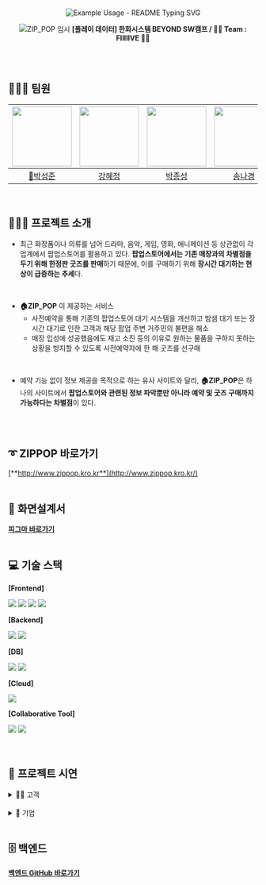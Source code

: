 <br>
<!-- markdownlint-disable MD033 MD041 -->
<p align="center">
  <img src="https://readme-typing-svg.demolab.com/?lines=%F0%9F%8F%A0+%ED%8C%9D%EC%97%85%EC%8A%A4%ED%86%A0%EC%96%B4+%EC%82%AC%EC%A0%84+%EC%98%88%EC%95%BD+%EC%84%9C%EB%B9%84%EC%8A%A4+ZIP_POP&font=Gothic+A1&size=23%&center=true&width=430&height=50&duration=4000&pause=1000&color=000000" alt="Example Usage - README Typing SVG">
</p>
<!-- markdownlint-enable MD033 -->

<div align="center">

![ZIP_POP 임시](https://github.com/user-attachments/assets/e2b36e39-77bb-450e-a581-634798a2842a)
**[플레이 데이터] 한화시스템 BEYOND SW캠프 / 🖐🏻 Team : FIIIIIVE 🖐🏻**

</div>

<br>
<br>

## 👩🏻‍💻‍ 팀원
|<img src="https://github.com/user-attachments/assets/f07c38f6-72c9-460c-a7e2-d53c5afef3c1" width="120" height="120"/>|<img src="https://github.com/user-attachments/assets/4b72aa7f-a027-4499-8ebf-822bfc18609c" width="120" height="120"/>|<img src="https://github.com/user-attachments/assets/522c17d9-8d13-4071-99e0-1760122103e3" width="120" height="120"/>|<img src="https://github.com/user-attachments/assets/5a3d6982-7433-4eac-a88a-4e48007eea7a" width="120" height="120"/>|
|:-:|:-:|:-:|:-:|
|<a href="https://github.com/seongxun">👑박성준</a>|<a href="https://github.com/hyejeung">강혜정</a>|<a href="https://github.com/mpqm">박종성</a>|<a href="https://github.com/NakyungSong">송나경</a>|


<br>

## 👨🏻‍🏫 프로젝트 소개

- 최근 화장품이나 의류를 넘어 드라마, 음악, 게임, 영화, 애니메이션 등 상관없이 각 업계에서 팝업스토어를 활용하고 있다. **팝업스토어에서는 기존 매장과의 차별점을 두기 위해 한정판 굿즈를 판매**하기 때문에, 이를 구매하기 위해 **장시간 대기하는 현상이 급증하는 추세**다.
<br>

- **🏠ZIP_POP** 이 제공하는 서비스
	- 사전예약을 통해 기존의 팝업스토어 대기 시스템을 개선하고 밤샘 대기 또는 장시간 대기로 인한 고객과 해당 팝업 주변 거주민의 불편을 해소
	- 매장 입성에 성공했음에도 재고 소진 등의 이유로 원하는 물품을 구하지 못하는 상황을 방지할 수 있도록 사전예약자에 한 해 굿즈를 선구매
<br>

- 예약 기능 없이 정보 제공을 목적으로 하는 유사 사이트와 달리, **🏠ZIP_POP**은 하나의 사이트에서 **팝업스토어와 관련된 정보 파악뿐만 아니라 예약 및 굿즈 구매까지 가능하다는 차별점**이 있다.
<br>
<br>

## ➰ ZIPPOP 바로가기
[**http://www.zippop.kro.kr**](http://www.zippop.kro.kr/)
<br>
<br>

## 🌱 화면설계서
[**피그마 바로가기**](https://www.figma.com/design/Lsk0T0J6oH3GSzmzInUJPZ/%ED%99%94%EB%A9%B4%EC%84%A4%EA%B3%84%EC%84%9C?node-id=0-1&t=lKoGim9PCwtw4xTA-0)
<br>
<br>

## 💻 기술 스택
**[Frontend]**

<img src="https://img.shields.io/badge/html5-E34F26?style=for-the-badge&logo=html5&logoColor=white"></a></a>
<img src="https://img.shields.io/badge/css-1572B6?style=for-the-badge&logo=css3&logoColor=white"></a></a>
<img src="https://img.shields.io/badge/javascript-F7DF1E?style=for-the-
badge&logo=javascript&logoColor=white"></a></a>
<img src="https://img.shields.io/badge/pinia-F99F1C?style=for-the-
badge&logo=pinia&logoColor=white"></a></a>

**[Backend]**

<img src="https://img.shields.io/badge/springboot-6DB33F?style=for-the-badge&logo=springboot&logoColor=white"></a></a>
<img src="https://img.shields.io/badge/springsecurity-6DB33F?style=for-the-badge&logo=springsecurity&logoColor=white"></a></a>



**[DB]**

<img src="https://img.shields.io/badge/mariadb-003545?style=for-the-badge&logo=mariadb&logoColor=white"></a></a>
<img src="https://img.shields.io/badge/mysql-4479A1?style=for-the-badge&logo=mysql&logoColor=white"></a></a>

**[Cloud]**

<img src="https://img.shields.io/badge/amazon s3-569A31?style=for-the-badge&logo=amazons3&logoColor=white"></a></a>



**[Collaborative Tool]**

<img src="https://img.shields.io/badge/Github-181717?style=for-the-badge&logo=github&logoColor=white"/></a></a> <img src="https://img.shields.io/badge/Git-F05032?style=for-the-badge&logo=git&logoColor=white"/></a></a>
<br>
<br>
<br>

## 🎥 프로젝트 시연


<details>
  <summary>💁🏻 고객</summary>

  <details>
  <summary>회원가입</summary>
	  
![고객회원가입 (2)](https://github.com/user-attachments/assets/a8191acc-2d51-4129-87ea-648b990994f2)

  일반 회원으로 새로운 계정을 생성합니다.
</details>


  <details>
    <summary>로그인</summary>

![일반회원로그인_1](https://github.com/user-attachments/assets/bb7cc7a8-d2ac-48fe-9456-f86ef2b21136)

일반 회원 계정으로 로그인합니다.
</details>

  <details>
    <summary>로그아웃</summary>

![일반회원로그아웃](https://github.com/user-attachments/assets/fc307bb4-aadd-4404-944a-db89fbdc44f2)

현재 로그인된 세션을 종료하고 쿠키를 삭제합니다.
</details>

  <details>
    <summary>찜한 팝업</summary>

![ezgif com-video-to-gif-converter](https://github.com/user-attachments/assets/c350d15b-b0a4-4999-89b0-35734ad35b9a)

사용자가 관심 있는 팝업을 조회하고 삭제할 수 있습니다.
</details>

<details>
    <summary>장바구니</summary>

![장바구니 (1)](https://github.com/user-attachments/assets/0a1d3b8a-82a7-42fd-a943-ebb33f9541fe)


사용자가 구매를 원하는 굿즈들을 담아두는 공간으로, 나중에 한꺼번에 결제할 수 있습니다.
<br>
상품의 수량을 조정하거나 삭제할 수 있으며, 상품의 가격과 총 금액을 확인할 수 있습니다.
</details>

  

<details>
    <summary>마이페이지</summary>

![마이페이지](https://github.com/user-attachments/assets/f23c9feb-8279-44c9-b945-ab010bdedeaa)

개인화된 페이지로 이동하여 여러 기능을 이용할 수 있습니다.
  </details>

  <details>
    <summary>포인트</summary>
    계정에 적립된 포인트를 확인하고 사용할 수 있습니다.
  </details>

  <details>
    <summary>채팅</summary>

  ![채팅](https://github.com/user-attachments/assets/7a4ec0dc-9a9e-4898-a491-6aa2120c4243)
     일반회원과 기업회원사이에 채팅을 할 수 있습니다.
  </details>

<details>
    <summary>결제</summary>
     고객이 선택한 굿즈에 대한 결제를 처리합니다.
  </details>

</details>

<br>
<details>
  <summary>🏢 기업</summary>

  <details>
    <summary>회원가입</summary>
	  
![기업회원가입 (2)](https://github.com/user-attachments/assets/60d019a2-c660-45a4-b5f4-471eca4792d1)
기업 회원으로 새로운 계정을 생성합니다.

   
  </details>

  <details>
    <summary>로그인</summary>

![기업회원로그인_1](https://github.com/user-attachments/assets/728ff701-818e-4b81-917a-662a18212019)
기업 회원 계정으로 로그인합니다.
</details>

  <details>
    <summary>로그아웃</summary>
    현재 로그인된 세션을 종료합니다.
  </details>

  <details>
    <summary>팝업관리</summary>

![ezgif com-video-to-gif-converter (3)](https://github.com/user-attachments/assets/a6b0f1ec-9509-4f34-8beb-b47284106679)

기업이 진행하는 팝업을 등록합니다.
</details>
  
  <details>
    <summary>회원정보</summary>
    기업 계정의 정보를 확인하고 수정합니다.
  </details>

  <details>
    <summary>굿즈관리</summary>
    기업이 판매하는 굿즈를 관리합니다.
  </details>

<details>
    <summary>결제</summary>
    플랫폼 사용에 따른 수수료 결제를 진행합니다.
  </details>

  <details>
    <summary>수수료결제 내역</summary>
    수수료 결제 기록을 확인합니다.
  </details>

</details>
<br>

## 🗄️ 백엔드
[**백엔드 GitHub 바로가기**](https://github.com/beyond-sw-camp/be06-2nd-FIIIIIVE-ZIP_POP)

